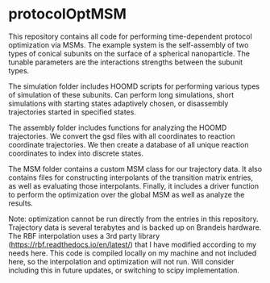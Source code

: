 # protocolOptMSM

This repository contains all code for performing time-dependent protocol optimization via MSMs. The example system is the self-assembly of two types of conical subunits on the surface of a spherical nanoparticle. The tunable parameters are the interactions strengths between the subunit types. 

The simulation folder includes HOOMD scripts for performing various types of simulation of these subunits. Can perform long simulations, short simulations with starting states adaptively chosen, or disassembly trajectories started in specified states. 

The assembly folder includes functions for analyzing the HOOMD trajectories. We convert the gsd files with all coordinates to reaction coordinate trajectories. We then create a database of all unique reaction coordinates to index into discrete states. 

The MSM folder contains a custom MSM class for our trajectory data. It also contains files for constructing interpolants of the transition matrix entries, as well as evaluating those interpolants. Finally, it includes a driver function to perform the optimization over the global MSM as well as analyze the results. 

Note: optimization cannot be run directly from the entries in this repository. Trajectory data is several terabytes and is backed up on Brandeis hardware. The RBF interpolation uses a 3rd party library (https://rbf.readthedocs.io/en/latest/) that I have modified according to my needs here. This code is compiled locally on my machine and not included here, so the interpolation and optimization will not run. Will consider including this in future updates, or switching to scipy implementation. 